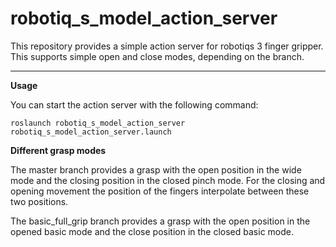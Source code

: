robotiq_s_model_action_server
======

This repository provides a simple action server for robotiqs 3 finger gripper.
This supports simple open and close modes, depending on the branch.

---

__Usage__

You can start the action server with the following command:

```roslaunch robotiq_s_model_action_server robotiq_s_model_action_server.launch```

__Different grasp modes__

The master branch provides a grasp with the open position in the wide mode and the closing position in the closed pinch mode. 
For the closing and opening movement the position of the fingers interpolate between these two positions.

The basic_full_grip branch provides a grasp with the open position in the opened basic mode and the close position
in the closed basic mode.
